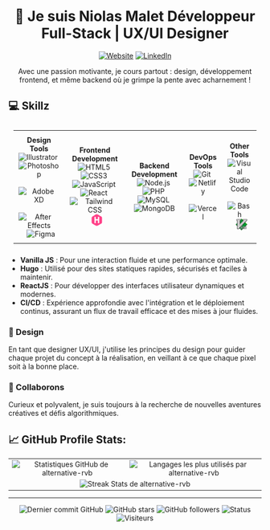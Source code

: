 # <div align="center">👋 Je suis Niolas Malet Développeur Full-Stack | UX/UI Designer

<div align="center">

[![Website](https://img.shields.io/badge/Website-AlternativeRVB.com-blue?style=for-the-badge&logo=google-chrome&logoColor=white)](https://www.alternative-rvb.com/)
[![LinkedIn](https://img.shields.io/badge/LinkedIn-Nicolas%20Malet-blue?style=for-the-badge&logo=linkedin&logoColor=white)](https://www.linkedin.com/in/nicolas-malet/)

Avec une passion motivante, je cours partout : design, développement frontend, et même backend où je grimpe la pente avec acharnement !

</div>

## 💻 Skillz

<table style="padding: 10px;">
  <tr>
    <td align="center" style="padding: 10px;">
      <strong>Design Tools</strong><br>
      <img src="https://skillicons.dev/icons?i=ai" width="24" height="24" alt="Illustrator" title="Adobe Illustrator" />&nbsp;
      <img src="https://skillicons.dev/icons?i=ps" width="24" height="24" alt="Photoshop" title="Adobe Photoshop" />&nbsp;
      <img src="https://skillicons.dev/icons?i=xd" width="24" height="24" alt="Adobe XD" title="Adobe XD" />&nbsp;
      <img src="https://skillicons.dev/icons?i=ae" width="24" height="24" alt="After Effects" title="Adobe After Effects" />&nbsp;
      <img src="https://skillicons.dev/icons?i=figma" width="24" height="24" alt="Figma" title="Figma" />
    </td>
    <td align="center" style="padding: 10px;">
      <strong>Frontend Development</strong><br>
      <img src="https://skillicons.dev/icons?i=html" width="24" height="24" alt="HTML5" title="HTML5" />&nbsp;
      <img src="https://skillicons.dev/icons?i=css" width="24" height="24" alt="CSS3" title="CSS3" />&nbsp;
      <img src="https://skillicons.dev/icons?i=js" width="24" height="24" alt="JavaScript" title="JavaScript" />&nbsp;
      <img src="https://skillicons.dev/icons?i=react" width="24" height="24" alt="React" title="React" />&nbsp;
      <img src="https://skillicons.dev/icons?i=tailwind" width="24" height="24" alt="Tailwind CSS" title="Tailwind CSS" />&nbsp;
      <img src="https://github.com/devicons/devicon/blob/master/icons/hugo/hugo-plain.svg" width="24" height="24" alt="Hugo" title="Hugo" />
    </td>
    <td align="center" style="padding: 10px;">
      <strong>Backend Development</strong><br>
      <img src="https://skillicons.dev/icons?i=nodejs" width="24" height="24" alt="Node.js" title="Node.js" />&nbsp;
      <img src="https://skillicons.dev/icons?i=php" width="24" height="24" alt="PHP" title="PHP" />&nbsp;
      <img src="https://skillicons.dev/icons?i=mysql" width="24" height="24" alt="MySQL" title="MySQL" />&nbsp;
      <img src="https://skillicons.dev/icons?i=mongodb" width="24" height="24" alt="MongoDB" title="MongoDB" />
    </td>
    <td align="center" style="padding: 10px;">
      <strong>DevOps Tools</strong><br>
      <img src="https://skillicons.dev/icons?i=git" width="24" height="24" alt="Git" title="Git" />&nbsp;
      <img src="https://skillicons.dev/icons?i=netlify" width="24" height="24" alt="Netlify" title="Netlify" />&nbsp;
      <img src="https://skillicons.dev/icons?i=vercel" width="24" height="24" alt="Vercel" title="Vercel" />
    </td>
    <td align="center" style="padding: 10px;">
      <strong>Other Tools</strong><br>
      <img src="https://skillicons.dev/icons?i=vscode" width="24" height="24" alt="Visual Studio Code" title="Visual Studio Code" />&nbsp;
      <img src="https://skillicons.dev/icons?i=bash" width="24" height="24" alt="Bash" title="Bash" />&nbsp;
      <img src="https://github.com/devicons/devicon/blob/master/icons/vim/vim-original.svg" width="24" height="24" alt="NeoVim" title="NeoVim" />
    </td>
  </tr>
</table>


- **Vanilla JS** : Pour une interaction fluide et une performance optimale.
- **Hugo** : Utilisé pour des sites statiques rapides, sécurisés et faciles à maintenir.
- **ReactJS** : Pour développer des interfaces utilisateur dynamiques et modernes.
- **CI/CD** : Expérience approfondie avec l'intégration et le déploiement continus, assurant un flux de travail efficace et des mises à jour fluides.

### 🎨 Design

En tant que designer UX/UI, j'utilise les principes du design pour guider chaque projet du concept à la réalisation, en veillant à ce que chaque pixel soit à la bonne place.

### 🚀 Collaborons

Curieux et polyvalent, je suis toujours à la recherche de nouvelles aventures créatives et défis algorithmiques.

## 📈 GitHub Profile Stats:</div>

<table align="center">
  <tr>
    <td align="center">
      <img width="400px" src="https://github-readme-stats-kohl-seven-80.vercel.app/api?username=alternative-rvb&count_private=true&show_icons=true&theme=blueberry&hide_border=false" alt="Statistiques GitHub de alternative-rvb" />
    </td>
    <td align="center">
      <img width="340px" src="https://github-readme-stats-kohl-seven-80.vercel.app/api/top-langs/?username=alternative-rvb&count_private=true&layout=compact&theme=blueberry&hide_border=false&langs_count=8" alt="Langages les plus utilisés par alternative-rvb" />
    </td>
  </tr>
  <tr>
    <td colspan="2" align="center">
      <img width="745px" src="https://github-readme-streak-stats.herokuapp.com/?user=alternative-rvb&theme=blueberry&hide_border=false" alt="Streak Stats de alternative-rvb" />
    </td>
  </tr>
</table>

---

<div align="center">

![Dernier commit GitHub](https://img.shields.io/github/last-commit/alternative-rvb/alternative-rvb?style=for-the-badge)
![GitHub stars](https://img.shields.io/github/stars/alternative-rvb?style=for-the-badge&logo=github)
![GitHub followers](https://img.shields.io/github/followers/alternative-rvb?style=for-the-badge&logo=github)
![Status](https://img.shields.io/badge/Status-Actif-brightgreen?style=for-the-badge)
![Visiteurs](https://komarev.com/ghpvc/?username=alternative-rvb&style=for-the-badge&color=blue)

</div>




